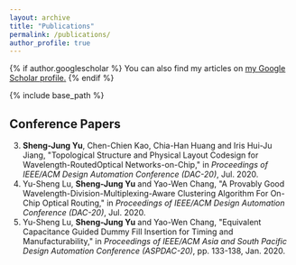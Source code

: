 ```yaml
---
layout: archive
title: "Publications"
permalink: /publications/
author_profile: true
---
```


{% if author.googlescholar %}
  You can also find my articles on <u><a href="{{author.googlescholar}}">my Google Scholar profile</a>.</u>
{% endif %}

{% include base_path %}

## Conference Papers

3. 	__Sheng-Jung Yu__, Chen-Chien Kao, Chia-Han Huang and Iris Hui-Ju Jiang, "Topological Structure and Physical Layout Codesign for Wavelength-RoutedOptical Networks-on-Chip," in *Proceedings of IEEE/ACM Design Automation Conference (DAC-20)*, Jul. 2020.
2. 	Yu-Sheng Lu, __Sheng-Jung Yu__ and Yao-Wen Chang, "A Provably Good Wavelength-Division-Multiplexing-Aware Clustering Algorithm For On-Chip Optical Routing," in *Proceedings of IEEE/ACM Design Automation Conference (DAC-20)*, Jul. 2020.
1. 	Yu-Sheng Lu, __Sheng-Jung Yu__ and Yao-Wen Chang, "Equivalent Capacitance Guided Dummy Fill Insertion for Timing and Manufacturability," in *Proceedings of IEEE/ACM Asia and South Pacific Design Automation Conference (ASPDAC-20)*, pp. 133-138, Jan. 2020.


<!--{% for post in site.publications reversed %}
  {% include archive-single.html %}
{% endfor %}-->
